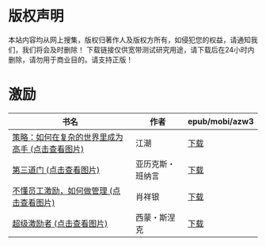 # 版权声明

本站内容均从网上搜集，版权归著作人及版权方所有，如侵犯您的权益，请通知我们，我们将会及时删除！ 下载链接仅供宽带测试研究用途，请下载后在24小时内删除，请勿用于商业目的。请支持正版！

# 激励

| 书名 | 作者 | epub/mobi/azw3 |
| --- | --- | --- |
| [策略：如何在复杂的世界里成为高手 (点击查看图片)](https://www.dushupai.com/attachment/2024/06/07/66747c3074e3d46b.jpg) | 江潮 | [下载](https://url89.ctfile.com/f/31084289-1357042420-4330fe?p=8866) |
| [第三道门 (点击查看图片)](https://www.dushupai.com/attachment/2024/06/07/41912b9eb4f093a6.jpg) | 亚历克斯・班纳言 | [下载](https://url89.ctfile.com/f/31084289-1357042288-2d7570?p=8866) |
| [不懂员工激励，如何做管理 (点击查看图片)](https://www.dushupai.com/attachment/2024/06/06/361085b4dd8f2f66.jpg) | 肖祥银 | [下载](https://url89.ctfile.com/f/31084289-1357030405-968764?p=8866) |
| [超级激励者 (点击查看图片)](https://www.dushupai.com/attachment/2024/06/04/f007566bb2d63771.jpg) | 西蒙・斯涅克 | [下载](https://url89.ctfile.com/f/31084289-1357023496-f9fdc6?p=8866) |
